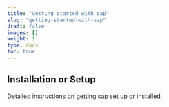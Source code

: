```yaml
---
title: "Getting started with sap"
slug: "getting-started-with-sap"
draft: false
images: []
weight: 1
type: docs
toc: true
---
```


## Installation or Setup
Detailed instructions on getting sap set up or installed.

